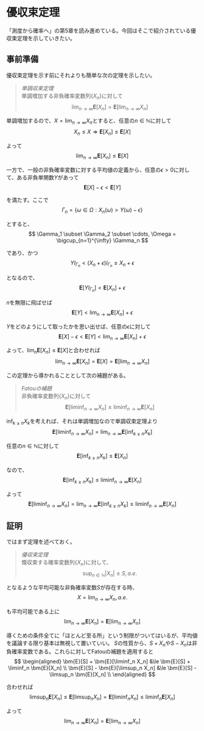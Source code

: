 # 優収束定理

「測度から確率へ」の第5章を読み進めている。今回はそこで紹介されている優収束定理を示していきたい。

## 事前準備

優収束定理を示す前にそれよりも簡単な次の定理を示したい。
> *単調収束定理*  
> 単調増加する非負確率変数列$\{X_n\}$に対して
$$
\lim_{n \rightarrow \infty} \bm{E}[X_n] = \bm{E}[\lim_{n \rightarrow \infty} X_n]
$$

単調増加するので、$X = \lim_{n \rightarrow \infty} X_n$とすると、任意の$n \in \mathbb{N}$に対して
$$
X_n \le X \Rightarrow \bm{E}[X_n] \le \bm{E}[X]
$$

よって
$$
\lim_{n \rightarrow \infty} \bm{E}[X_n] \le \bm{E}[X]
$$

一方で、一般の非負確率変数に対する平均値の定義から、任意の$\epsilon > 0$に対して、ある非負単関数$Y$があって
$$
\bm{E}[X] - \epsilon < \bm{E}[Y]
$$

を満たす。ここで
$$
\Gamma_n = \{ \omega \in \Omega : X_n(\omega) > Y(\omega) - \epsilon\}
$$

とすると、
$$
\Gamma_1 \subset \Gamma_2 \subset \cdots, \Omega = \bigcup_{n=1}^{\infty} \Gamma_n
$$

であり、かつ
$$
YI_{\Gamma_n} < (X_n + \epsilon)I_{\Gamma_n} \le X_n + \epsilon
$$

となるので、
$$
\bm{E}[YI_{\Gamma_n}] < \bm{E}[X_n] + \epsilon
$$

$n$を無限に飛ばせば
$$
\bm{E}[Y] < \lim_{n \rightarrow \infty} \bm{E}[X_n] + \epsilon
$$

$Y$をどのようにして取ったかを思い出せば、任意の$\epsilon$に対して
$$
\bm{E}[X] - \epsilon < \bm{E}[Y] < \lim_{n \rightarrow \infty} \bm{E}[X_n] + \epsilon
$$

よって、$\lim_n \bm{E}[X_n] \le \bm{E}[X]$と合わせれば
$$
\lim_{n \rightarrow \infty} \bm{E}[X_n] = \bm{E}[X] = \bm{E}[\lim_{n \rightarrow \infty} X_n]
$$

この定理から導かれることとして次の補題がある。
> *Fatouの補題*  
> 非負確率変数列$\{X_n\}$に対して
$$
\bm{E}[\liminf_{n \rightarrow \infty} X_n] \le \liminf_{n \rightarrow \infty} \bm{E}[X_n]
$$

$\inf_{k \ge n} X_k$を考えれば、それは単調増加なので単調収束定理より
$$
\bm{E}[\liminf_{n \rightarrow \infty} X_n] = \lim_{n \rightarrow \infty} \bm{E}[\inf_{k \ge n} X_k]
$$

任意の$n \in \mathbb{N}$に対して
$$
\bm{E}[\inf_{k \ge n} X_k] \le \bm{E}[X_n]
$$

なので、
$$
\bm{E}[\inf_{k \ge n} X_k] \le \liminf_{n \rightarrow \infty} \bm{E}[X_n]
$$

よって
$$
\bm{E}[\liminf_{n \rightarrow \infty} X_n] = \lim_{n \rightarrow \infty} \bm{E}[\inf_{k \ge n} X_k] \le \liminf_{n \rightarrow \infty} \bm{E}[X_n]
$$

## 証明

ではまず定理を述べておく。
> *優収束定理*  
> 慨収束する確率変数列$\{X_n\}$に対して、
$$
\sup_{n \in \mathbb{N}} |X_n| \le S, a.e.
$$

となるような平均可能な非負確率変数$S$が存在する時、
$$
X = \lim_{n \rightarrow \infty} X_n, a.e.
$$

も平均可能である上に
$$
\lim_{n \rightarrow \infty} \bm{E}[X_n] = \bm{E}[\lim_{n \rightarrow \infty} X_n]
$$

導くための条件全てに「ほとんど至る所」という制限がついてはいるが、平均値を議論する限り基本は無視して置いていい。
$S$の性質から、$S+X_n$や$S-X_n$は非負確率変数である。これらに対してFatouの補題を適用すると
$$
\begin{aligned}
\bm{E}[S] + \bm{E}[\liminf_n X_n] &\le \bm{E}[S] + \liminf_n \bm{E}[X_n] \\
\bm{E}[S] - \bm{E}[\limsup_n X_n] &\le \bm{E}[S] - \limsup_n \bm{E}[X_n] \\
\end{aligned}
$$

合わせれば
$$
\limsup_n \bm{E}[X_n] \le \bm{E}[\limsup_n X_n] = \bm{E}[\liminf_n X_n] \le \liminf_n \bm{E}[X_n]
$$

よって
$$
\lim_{n \rightarrow \infty} \bm{E}[X_n] = \bm{E}[\lim_{n \rightarrow \infty} X_n]
$$
